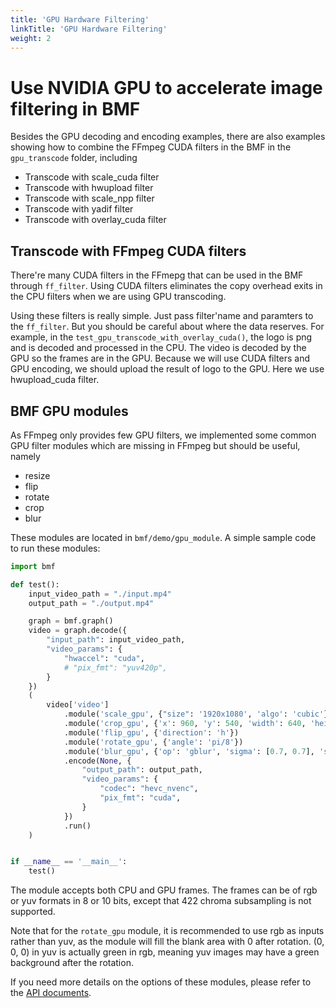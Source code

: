 ```yaml
---
title: 'GPU Hardware Filtering'
linkTitle: 'GPU Hardware Filtering'
weight: 2
---
```


# Use NVIDIA GPU to accelerate image filtering in BMF

Besides the GPU decoding and encoding examples, there are also examples showing how to combine the FFmpeg CUDA filters in the BMF in the `gpu_transcode` folder, including
- Transcode with scale_cuda filter
- Transcode with hwupload filter
- Transcode with scale_npp filter
- Transcode with yadif filter
- Transcode with overlay_cuda filter

## Transcode with FFmpeg CUDA filters

There're many CUDA filters in the FFmepg that can be used in the BMF through `ff_filter`. Using CUDA filters eliminates the copy overhead exits in the CPU filters when we are using GPU transcoding.

Using these filters is really simple. Just pass filter'name and paramters to the `ff_filter`. But you should be careful about where the data reserves. For example, in the `test_gpu_transcode_with_overlay_cuda()`, the logo is png and is decoded and processed in the CPU. The video is decoded by the GPU so the frames are in the GPU. Because we will use CUDA filters and GPU encoding, we should upload the result of logo to the GPU. Here we use hwupload_cuda filter.

## BMF GPU modules
As FFmpeg only provides few GPU filters, we implemented some common GPU filter modules which are missing in FFmpeg but should be useful, namely
- resize
- flip
- rotate
- crop
- blur

These modules are located in `bmf/demo/gpu_module`. A simple sample code to run these modules:

```Python
import bmf

def test():
    input_video_path = "./input.mp4"
    output_path = "./output.mp4"

    graph = bmf.graph()
    video = graph.decode({
        "input_path": input_video_path,
        "video_params": {
            "hwaccel": "cuda",
            # "pix_fmt": "yuv420p",
        }
    })
    (
        video['video']
            .module('scale_gpu', {"size": '1920x1080', 'algo': 'cubic'})
            .module('crop_gpu', {'x': 960, 'y': 540, 'width': 640, 'height': 480})
            .module('flip_gpu', {'direction': 'h'})
            .module('rotate_gpu', {'angle': 'pi/8'})
            .module('blur_gpu', {'op': 'gblur', 'sigma': [0.7, 0.7], 'size': [5, 5]})
            .encode(None, {
                "output_path": output_path,
                "video_params": {
                    "codec": "hevc_nvenc",
                    "pix_fmt": "cuda",
                }
            })
            .run()
    )


if __name__ == '__main__':
    test()
```

The module accepts both CPU and GPU frames. The frames can be of rgb or yuv formats in 8 or 10 bits, except that 422 chroma subsampling is not supported.

Note that for the `rotate_gpu` module, it is recommended to use rgb as inputs rather than yuv, as the module will fill the blank area with 0 after rotation. (0, 0, 0) in yuv is actually green in rgb, meaning yuv images may have a green background after the rotation.

If you need more details on the options of these modules, please refer to the [API documents](../../../api/filter_module/_index.md).